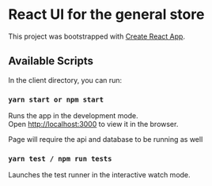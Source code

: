 # React UI for the general store

This project was bootstrapped with [Create React App](https://github.com/facebook/create-react-app).

## Available Scripts

In the client directory, you can run:

### `yarn start or npm start`

Runs the app in the development mode.\
Open [http://localhost:3000](http://localhost:3000) to view it in the browser.

Page will require the api and database to be running as well

### `yarn test / npm run tests`

Launches the test runner in the interactive watch mode.
